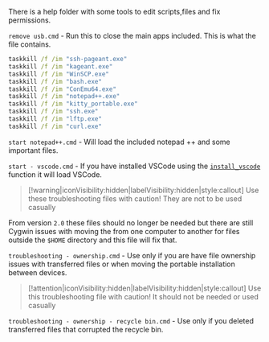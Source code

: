 There is a help folder with some tools to edit scripts,files and fix permissions.

`remove usb.cmd` - Run this to close the main apps included. This is what the file contains.

```cmd
taskkill /f /im "ssh-pageant.exe"
taskkill /f /im "kageant.exe"
taskkill /f /im "WinSCP.exe"
taskkill /f /im "bash.exe"
taskkill /f /im "ConEmu64.exe"
taskkill /f /im "notepad++.exe"
taskkill /f /im "kitty_portable.exe"
taskkill /f /im "ssh.exe"
taskkill /f /im "lftp.exe"
taskkill /f /im "curl.exe"
```

`start notepad++.cmd` - Will load the included notepad ++ and some important files.

`start - vscode.cmd` - If you have installed VSCode using the [`install_vscode`](functions?id=install_vscode) function it will load VSCode.

> [!warning|iconVisibility:hidden|labelVisibility:hidden|style:callout] Use these troubleshooting files with caution! They are not to be used casually

From version `2.0` these files should no longer be needed but there are still Cygwin issues with moving the from one computer to another for files outside the `$HOME` directory and this file will fix that.

`troubleshooting - ownership.cmd` - Use only if you are have file ownership issues with transferred files or when moving the portable installation between devices.

> [!attention|iconVisibility:hidden|labelVisibility:hidden|style:callout] Use this troubleshooting file with caution! It should not be needed or used casually

`troubleshooting - ownership - recycle bin.cmd` - Use only if you deleted transferred files that corrupted the recycle bin.
